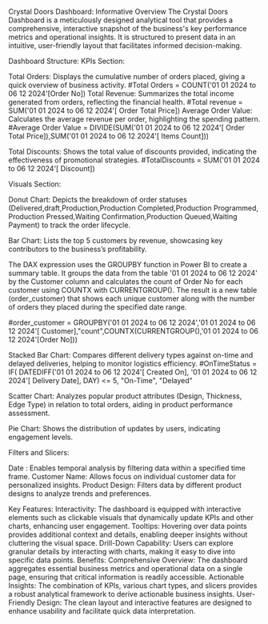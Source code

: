 Crystal Doors Dashboard: Informative Overview
The Crystal Doors Dashboard is a meticulously designed analytical tool that provides a comprehensive, interactive snapshot of the business's key performance metrics and operational
insights. It is structured to present data in an intuitive, user-friendly layout that facilitates informed decision-making.

Dashboard Structure:
KPIs Section:

Total Orders: Displays the cumulative number of orders placed, giving a quick overview of business activity.     #Total Orders = COUNT('01 01 2024 to 06 12 2024'[Order No])
Total Revenue: Summarizes the total income generated from orders, reflecting the financial health.      #Total revenue = SUM('01 01 2024 to 06 12 2024'[ Order Total  Price])
Average Order Value: Calculates the average revenue per order, highlighting the spending pattern.   
#Average Order Value = DIVIDE(SUM('01 01 2024 to 06 12 2024'[ Order Total  Price]),SUM('01 01 2024 to 06 12 2024'[ Items Count]))

Total Discounts: Shows the total value of discounts provided, indicating the effectiveness of promotional strategies.
#TotalDiscounts = SUM('01 01 2024 to 06 12 2024'[ Discount])

Visuals Section:

Donut Chart: 
Depicts the breakdown of order statuses (Delivered,draft,Production,Production Completed,Production Programmed, Production Pressed,Waiting Confirmation,Production Queued,Waiting Payment)
to track the order lifecycle.

Bar Chart: 
Lists the top 5 customers by revenue, showcasing key contributors to the business’s profitability.

The DAX expression uses the GROUPBY function in Power BI to create a summary table. It groups the data from the table '01 01 2024 to 06 12 2024' by the Customer column and calculates the count of Order No for each customer using COUNTX with CURRENTGROUP(). The result is a new table (order_customer) that shows each unique customer along with the number of orders they placed during the specified date range.

#order_customer = GROUPBY('01 01 2024 to 06 12 2024','01 01 2024 to 06 12 2024'[ Customer],"count",COUNTX(CURRENTGROUP(),'01 01 2024 to 06 12 2024'[Order No]))

Stacked Bar Chart: 
Compares different delivery types against on-time and delayed deliveries, helping to monitor logistics efficiency.
#OnTimeStatus = IF(
    DATEDIFF('01 01 2024 to 06 12 2024'[ Created On], '01 01 2024 to 06 12 2024'[ Delivery Date], DAY) <= 5,
    "On-Time",
    "Delayed"

Scatter Chart: Analyzes popular product attributes (Design, Thickness, Edge Type) in relation to total orders, aiding in product performance assessment.

Pie Chart: Shows the distribution of updates by users, indicating engagement levels.

Filters and Slicers:

Date : Enables temporal analysis by filtering data within a specified time frame.
Customer Name: Allows focus on individual customer data for personalized insights.
Product Design: Filters data by different product designs to analyze trends and preferences.

Key Features:
Interactivity: The dashboard is equipped with interactive elements such as clickable visuals that dynamically update KPIs and other charts, enhancing user engagement.
Tooltips: Hovering over data points provides additional context and details, enabling deeper insights without cluttering the visual space.
Drill-Down Capability: Users can explore granular details by interacting with charts, making it easy to dive into specific data points.
Benefits:
Comprehensive Overview: The dashboard aggregates essential business metrics and operational data on a single page, ensuring that critical information is readily accessible.
Actionable Insights: The combination of KPIs, various chart types, and slicers provides a robust analytical framework to derive actionable business insights.
User-Friendly Design: The clean layout and interactive features are designed to enhance usability and facilitate quick data interpretation.
